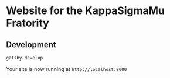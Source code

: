 # Website for the KappaSigmaMu Fratority

## Development

```sh
gatsby develop
```

Your site is now running at `http://localhost:8000`
